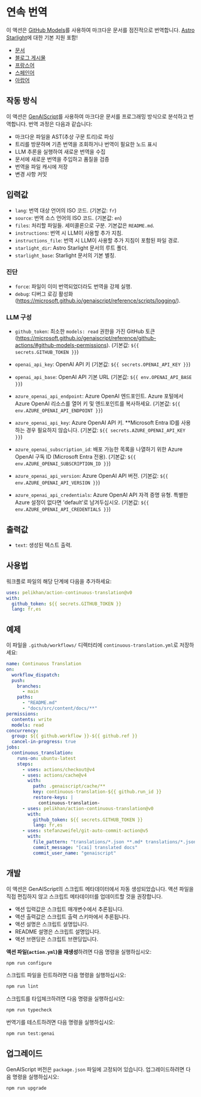 # 연속 번역

이 액션은 [GitHub Models](https://github.com/models)를 사용하여 마크다운 문서를 점진적으로 번역합니다. [Astro Starlight](https://starlight.astro.build/)에 대한 기본 지원 포함!

* [문서](https://pelikhan.github.io/action-continuous-translation/)
* [블로그 게시물](https://microsoft.github.io/genaiscript/blog/continuous-translations/)
* [프랑스어](./README.fr.md)
* [스페인어](./README.es.md)
* [아랍어](./README.ar.md)

## 작동 방식

이 액션은 [GenAIScript](https://microsoft.github.io/genaiscript/)를 사용하여 마크다운 문서를 프로그래밍 방식으로 분석하고 번역합니다. 번역 과정은 다음과 같습니다:

* 마크다운 파일을 AST(추상 구문 트리)로 파싱
* 트리를 방문하며 기존 번역을 조회하거나 번역이 필요한 노드 표시
* LLM 추론을 실행하여 새로운 번역을 수집
* 문서에 새로운 번역을 주입하고 품질을 검증
* 번역을 파일 캐시에 저장
* 변경 사항 커밋

## 입력값

* `lang`: 번역 대상 언어의 ISO 코드. (기본값: `fr`)
* `source`: 번역 소스 언어의 ISO 코드. (기본값: `en`)
* `files`: 처리할 파일들. 세미콜론으로 구분. 기본값은 `README.md`.
* `instructions`: 번역 시 LLM이 사용할 추가 지침.
* `instructions_file`: 번역 시 LLM이 사용할 추가 지침이 포함된 파일 경로.
* `starlight_dir`: Astro Starlight 문서의 루트 폴더.
* `starlight_base`: Starlight 문서의 기본 별칭.

### 진단

* `force`: 파일이 이미 번역되었더라도 번역을 강제 실행.
* `debug`: 디버그 로깅 활성화 (<https://microsoft.github.io/genaiscript/reference/scripts/logging/>).

### LLM 구성

* `github_token`: 최소한 `models: read` 권한을 가진 GitHub 토큰 (<https://microsoft.github.io/genaiscript/reference/github-actions/#github-models-permissions>). (기본값: `${{ secrets.GITHUB_TOKEN }}`)

* `openai_api_key`: OpenAI API 키 (기본값: `${{ secrets.OPENAI_API_KEY }}`)

* `openai_api_base`: OpenAI API 기본 URL (기본값: `${{ env.OPENAI_API_BASE }}`)

* `azure_openai_api_endpoint`: Azure OpenAI 엔드포인트. Azure 포털에서 Azure OpenAI 리소스를 열어 키 및 엔드포인트를 복사하세요. (기본값: `${{ env.AZURE_OPENAI_API_ENDPOINT }}`)

* `azure_openai_api_key`: Azure OpenAI API 키. \*\*Microsoft Entra ID를 사용하는 경우 필요하지 않습니다. (기본값: `${{ secrets.AZURE_OPENAI_API_KEY }}`)

* `azure_openai_subscription_id`: 배포 가능한 목록을 나열하기 위한 Azure OpenAI 구독 ID (Microsoft Entra 전용). (기본값: `${{ env.AZURE_OPENAI_SUBSCRIPTION_ID }}`)

* `azure_openai_api_version`: Azure OpenAI API 버전. (기본값: `${{ env.AZURE_OPENAI_API_VERSION }}`)

* `azure_openai_api_credentials`: Azure OpenAI API 자격 증명 유형. 특별한 Azure 설정이 없다면 'default'로 남겨두십시오. (기본값: `${{ env.AZURE_OPENAI_API_CREDENTIALS }}`)

## 출력값

* `text`: 생성된 텍스트 출력.

## 사용법

워크플로 파일의 해당 단계에 다음을 추가하세요:

```yaml
uses: pelikhan/action-continuous-translation@v0
with:
  github_token: ${{ secrets.GITHUB_TOKEN }}
  lang: fr,es
```

## 예제

이 파일을 `.github/workflows/` 디렉터리에 `continuous-translation.yml`로 저장하세요:

```yaml
name: Continuous Translation
on:
  workflow_dispatch:
  push:
    branches:
      - main
    paths:
      - "README.md"
      - "docs/src/content/docs/**"
permissions:
  contents: write
  models: read
concurrency:
  group: ${{ github.workflow }}-${{ github.ref }}
  cancel-in-progress: true
jobs:
  continuous_translation:
    runs-on: ubuntu-latest
    steps:
      - uses: actions/checkout@v4
      - uses: actions/cache@v4
        with:
          path: .genaiscript/cache/**
          key: continuous-translation-${{ github.run_id }}
          restore-keys: |
            continuous-translation-
      - uses: pelikhan/action-continuous-translation@v0
        with:
          github_token: ${{ secrets.GITHUB_TOKEN }}
          lang: fr,es
      - uses: stefanzweifel/git-auto-commit-action@v5
        with:
          file_pattern: "translations/*.json **.md* translations/*.json"
          commit_message: "[cai] translated docs"
          commit_user_name: "genaiscript"
```

## 개발

이 액션은 GenAIScript의 스크립트 메타데이터에서 자동 생성되었습니다. 액션 파일을 직접 편집하지 않고 스크립트 메타데이터를 업데이트할 것을 권장합니다.

* 액션 입력값은 스크립트 매개변수에서 추론됩니다.
* 액션 출력값은 스크립트 출력 스키마에서 추론됩니다.
* 액션 설명은 스크립트 설명입니다.
* README 설명은 스크립트 설명입니다.
* 액션 브랜딩은 스크립트 브랜딩입니다.

**액션 파일(`action.yml`)을 재생성**하려면 다음 명령을 실행하십시오:

```bash
npm run configure
```

스크립트 파일을 린트하려면 다음 명령을 실행하십시오:

```bash
npm run lint
```

스크립트를 타입체크하려면 다음 명령을 실행하십시오:

```bash
npm run typecheck
```

번역기를 테스트하려면 다음 명령을 실행하십시오:

```bash
npm run test:genai
```

## 업그레이드

GenAIScript 버전은 `package.json` 파일에 고정되어 있습니다. 업그레이드하려면 다음 명령을 실행하십시오:

```bash
npm run upgrade
```
